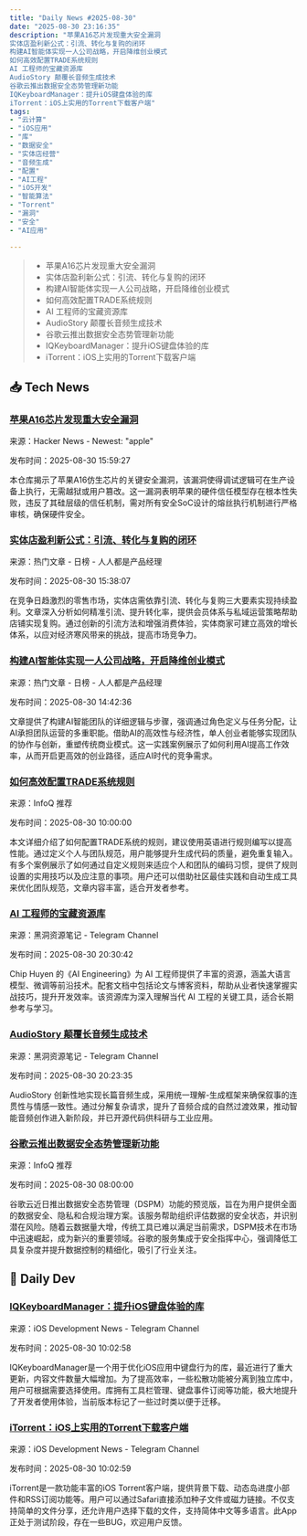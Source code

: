 ```yaml
---
title: "Daily News #2025-08-30"
date: "2025-08-30 23:16:35"
description: "苹果A16芯片发现重大安全漏洞
实体店盈利新公式：引流、转化与复购的闭环
构建AI智能体实现一人公司战略，开启降维创业模式
如何高效配置TRADE系统规则
AI 工程师的宝藏资源库
AudioStory 颠覆长音频生成技术
谷歌云推出数据安全态势管理新功能
IQKeyboardManager：提升iOS键盘体验的库
iTorrent：iOS上实用的Torrent下载客户端"
tags: 
- "云计算"
- "iOS应用"
- "库"
- "数据安全"
- "实体店经营"
- "音频生成"
- "配置"
- "AI工程"
- "iOS开发"
- "智能算法"
- "Torrent"
- "漏洞"
- "安全"
- "AI应用"

---
```


> - 苹果A16芯片发现重大安全漏洞
> - 实体店盈利新公式：引流、转化与复购的闭环
> - 构建AI智能体实现一人公司战略，开启降维创业模式
> - 如何高效配置TRADE系统规则
> - AI 工程师的宝藏资源库
> - AudioStory 颠覆长音频生成技术
> - 谷歌云推出数据安全态势管理新功能
> - IQKeyboardManager：提升iOS键盘体验的库
> - iTorrent：iOS上实用的Torrent下载客户端

## 📥 Tech News

### [苹果A16芯片发现重大安全漏洞](https://github.com/JGoyd/A16-FuseBypass)

来源：Hacker News - Newest: "apple"

发布时间：2025-08-30 15:59:27

本仓库揭示了苹果A16仿生芯片的关键安全漏洞，该漏洞使得调试逻辑可在生产设备上执行，无需越狱或用户篡改。这一漏洞表明苹果的硬件信任模型存在根本性失败，违反了其硅层级的信任机制，需对所有安全SoC设计的熔丝执行机制进行严格审核，确保硬件安全。

### [实体店盈利新公式：引流、转化与复购的闭环](https://www.woshipm.com/operate/6262615.html)

来源：热门文章 - 日榜 - 人人都是产品经理

发布时间：2025-08-30 15:38:07

在竞争日趋激烈的零售市场，实体店需依靠引流、转化与复购三大要素实现持续盈利。文章深入分析如何精准引流、提升转化率，提供会员体系与私域运营策略帮助店铺实现复购。通过创新的引流方法和增强消费体验，实体商家可建立高效的增长体系，以应对经济寒风带来的挑战，提高市场竞争力。

### [构建AI智能体实现一人公司战略，开启降维创业模式](https://www.woshipm.com/ai/6262613.html)

来源：热门文章 - 日榜 - 人人都是产品经理

发布时间：2025-08-30 14:42:36

文章提供了构建AI智能团队的详细逻辑与步骤，强调通过角色定义与任务分配，让AI承担团队运营的多重职能。借助AI的高效性与经济性，单人创业者能够实现团队的协作与创新，重塑传统商业模式。这一实践案例展示了如何利用AI提高工作效率，从而开启更高效的创业路径，适应AI时代的竞争需求。

### [如何高效配置TRADE系统规则](https://www.infoq.cn/article/AOYRwbIr3jDJ5w7XDeeT)

来源：InfoQ 推荐

发布时间：2025-08-30 10:00:00

本文详细介绍了如何配置TRADE系统的规则，建议使用英语进行规则编写以提高性能。通过定义个人与团队规范，用户能够提升生成代码的质量，避免重复输入。有多个案例展示了如何通过自定义规则来适应个人和团队的编码习惯，提供了规则设置的实用技巧以及应注意的事项。用户还可以借助社区最佳实践和自动生成工具来优化团队规范，文章内容丰富，适合开发者参考。

### [AI 工程师的宝藏资源库](https://t.me/piracy6/32306)

来源：黑洞资源笔记 - Telegram Channel

发布时间：2025-08-30 20:30:42

Chip Huyen 的《AI Engineering》为 AI 工程师提供了丰富的资源，涵盖大语言模型、微调等前沿技术。配套文档中包括论文与博客资料，帮助从业者快速掌握实战技巧，提升开发效率。该资源库为深入理解当代 AI 工程的关键工具，适合长期参考与学习。

### [AudioStory 颠覆长音频生成技术](https://t.me/piracy6/32302)

来源：黑洞资源笔记 - Telegram Channel

发布时间：2025-08-30 20:23:35

AudioStory 创新性地实现长篇音频生成，采用统一理解-生成框架来确保叙事的连贯性与情感一致性。通过分解复杂请求，提升了音频合成的自然过渡效果，推动智能音频创作进入新阶段，并已开源代码供科研与工业应用。

### [谷歌云推出数据安全态势管理新功能](https://www.infoq.cn/article/edas2xPM0jq45DrwqjSY)

来源：InfoQ 推荐

发布时间：2025-08-30 08:00:00

谷歌云近日推出数据安全态势管理（DSPM）功能的预览版，旨在为用户提供全面的数据安全、隐私和合规治理方案。该服务帮助组织评估数据的安全状态，并识别潜在风险。随着云数据量大增，传统工具已难以满足当前需求，DSPM技术在市场中迅速崛起，成为新兴的重要领域。谷歌的服务集成于安全指挥中心，强调降低工具复杂度并提升数据控制的精细化，吸引了行业关注。

## 💾 Daily Dev

### [IQKeyboardManager：提升iOS键盘体验的库](https://github.com/hackiftekhar/IQKeyboardManager)

来源：iOS Development News - Telegram Channel

发布时间：2025-08-30 10:02:58

IQKeyboardManager是一个用于优化iOS应用中键盘行为的库，最近进行了重大更新，内容文件数量大幅增加。为了提高效率，一些松散功能被分离到独立库中，用户可根据需要选择使用。库拥有工具栏管理、键盘事件订阅等功能，极大地提升了开发者使用体验，当前版本标记了一些过时类以便于迁移。

### [iTorrent：iOS上实用的Torrent下载客户端](https://github.com/XITRIX/iTorrent)

来源：iOS Development News - Telegram Channel

发布时间：2025-08-30 10:02:59

iTorrent是一款功能丰富的iOS Torrent客户端，提供背景下载、动态岛进度小部件和RSS订阅功能等。用户可以通过Safari直接添加种子文件或磁力链接。不仅支持简单的文件分享，还允许用户选择下载的文件，支持简体中文等多语言。此App正处于测试阶段，存在一些BUG，欢迎用户反馈。
